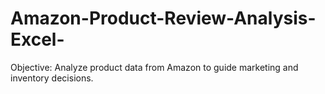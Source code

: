 # Amazon-Product-Review-Analysis-Excel-
Objective: Analyze product data from Amazon to guide marketing and inventory decisions.
